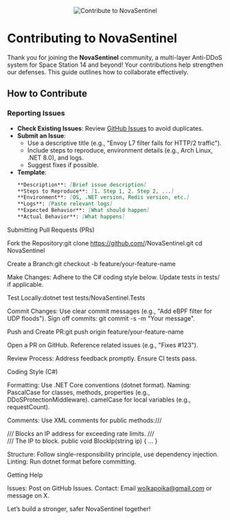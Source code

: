 <p align="center">
  <img src="https://img.shields.io/badge/Contribute-to+NovaSentinel-FF2D55?style=plastic&logo=git" alt="Contribute to NovaSentinel">
</p>

# Contributing to NovaSentinel

Thank you for joining the **NovaSentinel** community, a multi-layer Anti-DDoS system for Space Station 14 and beyond! Your contributions help strengthen our defenses. This guide outlines how to collaborate effectively.

## How to Contribute

### Reporting Issues
- **Check Existing Issues**: Review [GitHub Issues](https://github.com/earnestaxis5546/NovaSentinel/issues) to avoid duplicates.
- **Submit an Issue**:
  - Use a descriptive title (e.g., "Envoy L7 filter fails for HTTP/2 traffic").
  - Include steps to reproduce, environment details (e.g., Arch Linux, .NET 8.0), and logs.
  - Suggest fixes if possible.
- **Template**:
  ```markdown
  **Description**: [Brief issue description]
  **Steps to Reproduce**: [1. Step 1, 2. Step 2, ...]
  **Environment**: [OS, .NET version, Redis version, etc.]
  **Logs**: [Paste relevant logs]
  **Expected Behavior**: [What should happen]
  **Actual Behavior**: [What happens]

Submitting Pull Requests (PRs)

Fork the Repository:git clone https://github.com/<your-username>/NovaSentinel.git
cd NovaSentinel


Create a Branch:git checkout -b feature/your-feature-name


Make Changes:
Adhere to the C# coding style below.
Update tests in tests/ if applicable.


Test Locally:dotnet test tests/NovaSentinel.Tests


Commit Changes:
Use clear commit messages (e.g., "Add eBPF filter for UDP floods").
Sign off commits: git commit -s -m "Your message".


Push and Create PR:git push origin feature/your-feature-name


Open a PR on GitHub.
Reference related issues (e.g., "Fixes #123").


Review Process:
Address feedback promptly.
Ensure CI tests pass.



Coding Style (C#)

Formatting: Use .NET Core conventions (dotnet format).
Naming:
PascalCase for classes, methods, properties (e.g., DDoSProtectionMiddleware).
camelCase for local variables (e.g., requestCount).


Comments: Use XML comments for public methods:/// <summary>
/// Blocks an IP address for exceeding rate limits.
/// </summary>
/// <param name="ip">The IP to block.</param>
public void BlockIp(string ip) { ... }


Structure: Follow single-responsibility principle, use dependency injection.
Linting: Run dotnet format before committing.

Getting Help

Issues: Post on GitHub Issues.
Contact: Email wolkapoika@gmail.com or message on X.


  Let’s build a stronger, safer NovaSentinel together!

```
